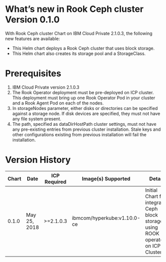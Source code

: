 # What’s new in Rook Ceph cluster Version 0.1.0

With Rook Ceph cluster Chart on IBM Cloud Private 2.1.0.3, the following new
features are available:

* This Helm chart deploys a Rook Ceph cluster that uses block storage.
* This Helm chart also creates its storage pool and a StorageClass.

# Prerequisites
1. IBM Cloud Private version 2.1.0.3
2. The Rook Operator deployment must be pre-deployed on ICP cluster. This deployment must bring up one Rook Operator Pod in your cluster and a Rook Agent Pod on each of the nodes.
3. In storageNodes parameter, either disks or directories can be specified against a storage node. If disk devices are specified, they must not have any file system present.
4. The path, specified as dataDirHostPath cluster settings, must not have any pre-existing entries from previous cluster installation. Stale keys and other configurations existing from previous installation will fail the installation.

# Version History

| Chart | Date        | ICP Required | Image(s) Supported | Details |
| ----- | ----------- | ------------ | ------------------ | ------- |
| 0.1.0 | May 25, 2018| >=2.1.0.3    | ibmcom/hyperkube:v1.10.0-ce | Initial Chart for integrating Ceph block storage using ROOK operator on ICP Cluster |

